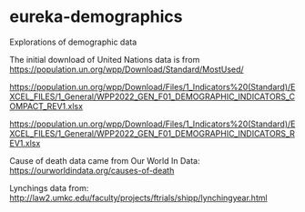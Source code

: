 # eureka-demographics
Explorations of demographic data

The initial download of United Nations data is from 
https://population.un.org/wpp/Download/Standard/MostUsed/

https://population.un.org/wpp/Download/Files/1_Indicators%20(Standard)/EXCEL_FILES/1_General/WPP2022_GEN_F01_DEMOGRAPHIC_INDICATORS_COMPACT_REV1.xlsx

https://population.un.org/wpp/Download/Files/1_Indicators%20(Standard)/EXCEL_FILES/1_General/WPP2022_GEN_F01_DEMOGRAPHIC_INDICATORS_REV1.xlsx

Cause of death data came from Our World In Data: https://ourworldindata.org/causes-of-death

Lynchings data from: http://law2.umkc.edu/faculty/projects/ftrials/shipp/lynchingyear.html
